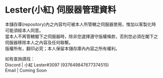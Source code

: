 # Lester(小紅) 伺服器管理資料  
   
本儲存庫(repository)內之內容均可被本人所管轄之伺服器使用，惟加以客製化時可能須經本人同意。    
當本人不再管轄閣下之伺服器時，除非您選擇遵守版權條款，否則您必須在閣下之伺服器移除本人之內容及任何聯繫。  
版權所有，翻印必究；本人保留本儲存庫內內容之所有權利。

如有查詢請找：  
Discord | 小紅 Lester#3097 (937649847677374515)  
Email | Coming Soon
